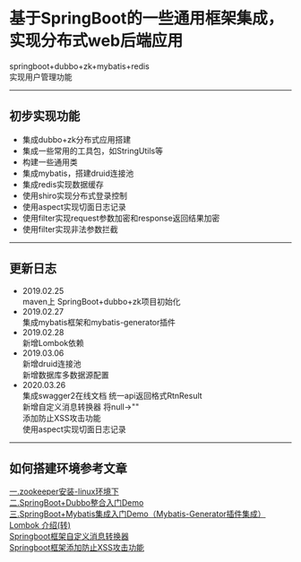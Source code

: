# 基于SpringBoot的一些通用框架集成，实现分布式web后端应用
springboot+dubbo+zk+mybatis+redis<br>
实现用户管理功能
***
## 初步实现功能
* 集成dubbo+zk分布式应用搭建
* 集成一些常用的工具包，如StringUtils等
* 构建一些通用类
* 集成mybatis，搭建druid连接池
* 集成redis实现数据缓存
* 使用shiro实现分布式登录控制
* 使用aspect实现切面日志记录
* 使用filter实现request参数加密和response返回结果加密
* 使用filter实现非法参数拦截

***
## 更新日志

* 2019.02.25<br>
maven上 SpringBoot+dubbo+zk项目初始化
* 2019.02.27<br>
集成mybatis框架和mybatis-generator插件
* 2019.02.28<br>
新增Lombok依赖
* 2019.03.06<br>
新增druid连接池<br>
新增数据库多数据源配置
* 2020.03.26<br>
集成swagger2在线文档
统一api返回格式RtnResult<br>
新增自定义消息转换器 将null->""<br>
添加防止XSS攻击功能<br>
使用aspect实现切面日志记录<br>
***
## 如何搭建环境参考文章<br>
[一.zookeeper安装-linux环境下](https://blog.csdn.net/weixin_33805152/article/details/87916409?_blank)<br>
[二.SpringBoot+Dubbo整合入门Demo](https://blog.csdn.net/weixin_33805152/article/details/87919394?_blank)<br>
[三.SpringBoot+Mybatis集成入门Demo（Mybatis-Generator插件集成）](https://blog.csdn.net/weixin_33805152/article/details/87978315?_blank)<br>
[Lombok 介绍(转)](https://blog.csdn.net/weixin_33805152/article/details/88035898?_blank)<br>
[Springboot框架自定义消息转换器](https://www.cnblogs.com/mrBeany/p/10649552.html)<br>
[Springboot框架添加防止XSS攻击功能](https://www.cnblogs.com/mrBeany/p/10649853.html)<br>


